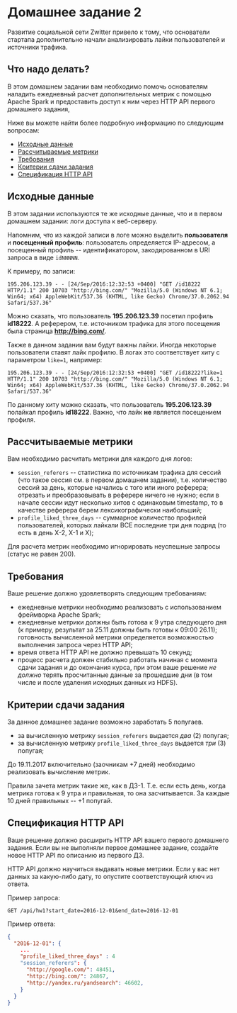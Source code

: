 # Домашнее задание 2

Развитие социальной сети Zwitter привело к тому, что основатели стартапа дополнительно начали анализировать лайки пользователей и источники трафика.

## Что надо делать?

В этом домашнем задании вам необходимо помочь основателям наладить ежедневный расчет дополнительных метрик с помощью Apache Spark и предоставить доступ к ним через HTTP API первого домашнего задания,

Ниже вы можете найти более подробную информацию по следующим вопросам:

  * [Исходные данные](#Исходные-данные)
  * [Рассчитываемые метрики](#Рассчитываемые-метрики)
  * [Требования](#Требования)
  * [Критерии сдачи задания](#Критерии-сдачи-задания)
  * [Спецификация HTTP API](#Спецификация-http-api)


## Исходные данные

В этом задании используются те же исходные данные, что и в первом домашнем задании: логи доступа к веб-серверу.

Напомним, что из каждой записи в логе можно выделить **пользователя** и **посещенный профиль**: пользователь определяется IP-адресом, а посещенный профиль -- идентификатором, закодированном в URI запроса в виде `idNNNNN`.

К примеру, по записи:

```
195.206.123.39 - - [24/Sep/2016:12:32:53 +0400] "GET /id18222 HTTP/1.1" 200 10703 "http://bing.com/" "Mozilla/5.0 (Windows NT 6.1; Win64; x64) AppleWebKit/537.36 (KHTML, like Gecko) Chrome/37.0.2062.94 Safari/537.36"
```

Можно сказать, что пользователь **195.206.123.39** посетил профиль **id18222**. А реферером, т.е. источником трафика для этого посещения была страница **http://bing.com/**.

Также в данном задании вам будут важны лайки. Иногда некоторые пользователи ставят лайк профилю. В логах это соответствует хиту с параметром `like=1`, например:

```
195.206.123.39 - - [24/Sep/2016:12:32:53 +0400] "GET /id18222?like=1 HTTP/1.1" 200 10703 "http://bing.com/" "Mozilla/5.0 (Windows NT 6.1; Win64; x64) AppleWebKit/537.36 (KHTML, like Gecko) Chrome/37.0.2062.94 Safari/537.36"
```

По данному хиту можно сказать, что пользователь **195.206.123.39** полайкал профиль **id18222**. Важно, что лайк **не** является посещением профиля.

## Рассчитываемые метрики

Вам необходимо расчитать метрики для каждого дня логов:

 * `session_referers` -- статистика по источникам трафика для сессий (что такое сессия см. в первом домашнем задании), т.е. количество сессий за день, которые начались с того или иного реферера; отрезать и преобразовывать в реферере ничего не нужно; если в начале сессии идут несколько хитов с одинаковым timestamp, то в качестве реферера берем лексикографически наибольший;
 * `profile_liked_three_days` -- суммарное количество профилей пользователей, которых лайкали ВСЕ последние три дня подряд (то есть в день X-2, X-1 и X);

Для расчета метрик необходимо игнорировать неуспешные запросы (статус не равен 200).

## Требования

Ваше решение должно удовлетворять следующим требованиям:

  * ежедневные метрики необходимо реализовать с использованием фреймворка Apache Spark;
  * ежедневные метрики должны быть готова к 9 утра следующего дня (к примеру, результат за 25.11 должны быть готовы к 09:00 26.11); готовность вычисленной метрики определяется возможностью выполнения запроса через HTTP API;
  * время ответа HTTP API не должно превышать 10 секунд;
  * процесс расчета должен стабильно работать начиная с момента сдачи задания и до окончания курса, при этом ваше решение _не должно_ терять просчитанные данные за прошедшие дни (в том числе и после удаления исходных данных из HDFS).

## Критерии сдачи задания

За данное домашнее задание возможно заработать 5 попугаев.

  * за вычисленную метрику `session_referers` выдается *два* (2) попугая;
  * за вычисленную метрику `profile_liked_three_days` выдается *три* (3) попугая;

До 19.11.2017 включительно (заочникам +7 дней) необходимо реализовать вычисление метрик.

Правила зачета метрик такие же, как в ДЗ-1. Т.е. если есть день, когда метрика готова к 9 утра и правильная, то она засчитывается. За каждые 10 дней правильных -- +1 попугай.

## Спецификация HTTP API

Ваше решение должно расширить HTTP API вашего первого домашнего задания. Если вы не выполняли первое домашнее задание, создайте новое HTTP API по описанию из первого ДЗ.

HTTP API должно научиться выдавать новые метрики. Если у вас нет данных за какую-либо дату, то опустите соответствующий ключ из ответа.

Пример запроса:

```
GET /api/hw1?start_date=2016-12-01&end_date=2016-12-01
```

Пример ответа:

```json
{
  "2016-12-01": {
    ...
    "profile_liked_three_days" : 4
    "session_referers": {
      "http://google.com/": 48451,
      "http://bing.com/": 24867,
      "http://yandex.ru/yandsearch": 46602,
    }
  }
}
```
